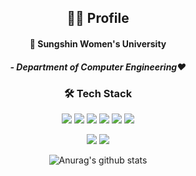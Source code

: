 
<div align=center>

## 🙋‍♀️ Profile

 
#### 🔮 Sungshin Women's University  
##### - Department of Computer Engineering❤️



### 🛠 Tech Stack
   <img src="https://img.shields.io/badge/Android-3DDC84?style=flat-square&logo=Android&logoColor=white"/> <img src="https://img.shields.io/badge/Python-blue?style=flat-square&logo=Python&logoColor=white"/>
   <img src="https://img.shields.io/badge/Kotlin-7F52FF?style=flat-square&logo=Kotlin&logoColor=white"/> <img src="https://img.shields.io/badge/c++-00599C?style=flat-square&logo=c%2B%2B&logoColor=white"/> <img src="https://img.shields.io/badge/Java-blue?style=flat-square&logo=Java&logoColor=white"/> <img src="https://img.shields.io/badge/Node.js-339933?style=flat-square&logo=Node.js&logoColor=white"/> 
   
 <img src="https://img.shields.io/badge/css-blue?style=flat-square&logo=css3&logoColor=white"/> <img src="https://img.shields.io/badge/html-E34F26?style=flat-square&logo=html5&logoColor=white"/>
 
 
   
![Anurag's github stats](https://github-readme-stats.vercel.app/api?username=papajj06&show_icons=true&theme=radical) 


</div>



<!-- 🛠 Skill 🛠
Kotlin Android Java

Flutter Dart C++ Python Spring -->
